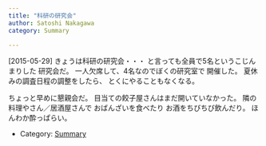 ```yaml
---
title: "科研の研究会"
author: Satoshi Nakagawa
category: Summary

---
```


[2015-05-29]  きょうは科研の研究会・・・
と言っても全員で5名というこじんまりした
研究会だ。
一人欠席して、4名なのでぼくの研究室で
開催した。
夏休みの調査日程の調整をしたら、
とくにやることもなくなる。

 ちょっと早めに懇親会だ。
目当ての餃子屋さんはまだ開いていなかった。
隣の料理やさん／居酒屋さんで
おばんざいを食べたり
お酒をちびちび飲んだり。
ほんわか酔っぱらい。

- Category: [Summary](categories.html#Summary)

